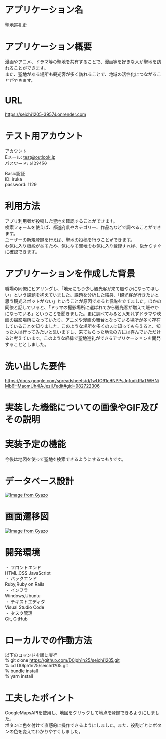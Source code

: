 # アプリケーション名
聖地巡礼史 


# アプリケーション概要
漫画やアニメ、ドラマ等の聖地を共有することで、漫画等を好きな人が聖地を訪れることができます。<br>また、聖地がある場所も観光客が多く訪れることで、地域の活性化につながることができます。


# URL
https://seichi1205-39574.onrender.com


# テスト用アカウント
アカウント<br>
Eメール: test@outlook.jp<br>
パスワード: a123456<br>

Basic認証<br>
ID: iruka<br>
password: 1129


# 利用方法
アプリ利用者が投稿した聖地を確認することができます。<br>
検索フォームを使えば、都道府県やカテゴリー、作品名などで調べることができます。<br>
ユーザーの新規登録を行えば、聖地の投稿を行うことができます。<br>
お気に入り機能があるため、気になる聖地をお気に入り登録すれば、後からすぐに確認できます。


# アプリケーションを作成した背景
職場の同僚にヒアリングし、「地元にもう少し観光客が来て賑やかになってほしい」という課題を抱えていました。課題を分析した結果、「観光客が行きたいと思う観光スポットがない」ということが原因であると仮説を立てました。ほかの同僚と話していると、「ドラマの撮影場所に選ばれてから観光客が増えて賑やかになっている」ということを聞きました。更に調べてみると人知れずドラマや映画の撮影場所になっていたり、アニメや漫画の舞台となっている場所が多く存在していることを知りました。このような場所を多くの人に知ってもらえると、知った人は行ってみたいと思いますし、来てもらった地元の方には喜んでいただけると考えています。このような経緯で聖地巡礼ができるアプリケーションを開発することとしました。


# 洗い出した要件
https://docs.google.com/spreadsheets/d/1wUO91cHNPPsJqfudkRIaTWHNiMb6HMaomUh4lAJeziU/edit#gid=982722306


# 実装した機能についての画像やGIF及びその説明


# 実装予定の機能
今後は地図を使って聖地を検索できるようにするつもりです。


# データベース設計
[![Image from Gyazo](https://i.gyazo.com/b8523c1ef0cbfa21f2c510f53cc6fed7.png)](https://gyazo.com/b8523c1ef0cbfa21f2c510f53cc6fed7)


# 画面遷移図
[![Image from Gyazo](https://i.gyazo.com/42d1356f94bec3fdb8686b4198f8f796.png)](https://gyazo.com/42d1356f94bec3fdb8686b4198f8f796)


# 開発環境
・ フロントエンド<br>
     HTML,CSS,JavaScript<br>
・ バックエンド<br>
     Ruby,Ruby on Rails<br>
・ インフラ<br>
     Windows,Ubuntu<br>
・ テキストエディタ<br>
     Visual Studio Code<br>
・ タスク管理<br>
     Git, GitHub


# ローカルでの作動方法
以下のコマンドを順に実行<br>
% git clone https://github.com/D0lph1n25/seichi1205.git<br>
% cd D0lph1n25/seichi1205.git<br>
% bundle install<br>
% yarn install


# 工夫したポイント
GoogleMapsAPIを使用し、地図をクリックして地点を登録できるようにしました。<br>
ボタンに色を付けて直感的に操作できるようにしました。また、役割ごとにボタンの色を変えてわかりやすくしました。
